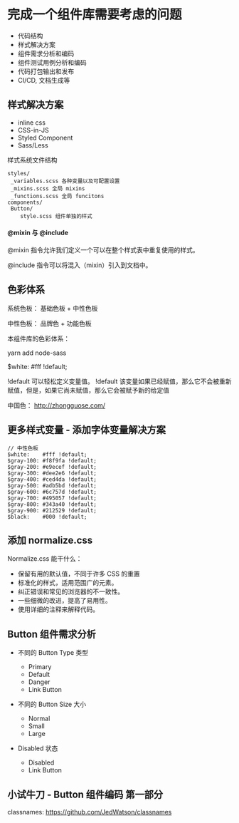 # 完成一个组件库需要考虑的问题
- 代码结构
- 样式解决方案
- 组件需求分析和编码
- 组件测试用例分析和编码
- 代码打包输出和发布
- CI/CD, 文档生成等


## 样式解决方案
- inline css
- CSS-in-JS
- Styled Component
- Sass/Less

样式系统文件结构
```
styles/
 _variables.scss 各种变量以及可配置设置
 _mixins.scss 全局 mixins
 _functions.scss 全局 funcitons
components/
 Button/
    style.scss 组件单独的样式
```

#### @mixin 与 @include
@mixin 指令允许我们定义一个可以在整个样式表中重复使用的样式。

@include 指令可以将混入（mixin）引入到文档中。


## 色彩体系
系统色板： 基础色板 + 中性色板

中性色板： 品牌色 + 功能色板

本组件库的色彩体系：

yarn add node-sass

$white:    #fff !default;

!default 可以轻松定义变量值。
!default 该变量如果已经赋值，那么它不会被重新赋值，但是，如果它尚未赋值，那么它会被赋予新的给定值

中国色： http://zhongguose.com/

## 更多样式变量 - 添加字体变量解决方案
```
// 中性色板
$white:    #fff !default;
$gray-100: #f8f9fa !default;
$gray-200: #e9ecef !default;
$gray-300: #dee2e6 !default;
$gray-400: #ced4da !default;
$gray-500: #adb5bd !default;
$gray-600: #6c757d !default;
$gray-700: #495057 !default;
$gray-800: #343a40 !default;
$gray-900: #212529 !default;
$black:    #000 !default;
```

## 添加 normalize.css
Normalize.css 能干什么：

- 保留有用的默认值，不同于许多 CSS 的重置
- 标准化的样式，适用范围广的元素。
- 纠正错误和常见的浏览器的不一致性。
- 一些细微的改进，提高了易用性。
- 使用详细的注释来解释代码。

## Button 组件需求分析
- 不同的 Button Type 类型
  - Primary 
  - Default
  - Danger
  - Link Button
  
- 不同的 Button Size 大小
  - Normal
  - Small
  - Large
  
- Disabled 状态
  - Disabled
  - Link Button  
  
## 小试牛刀 - Button 组件编码 第一部分
classnames: https://github.com/JedWatson/classnames